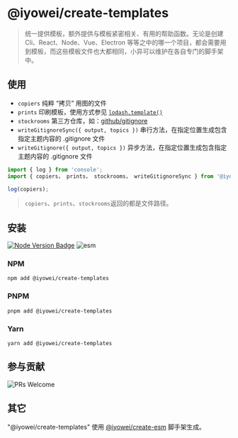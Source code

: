 # @iyowei/create-templates

> 统一提供模板，额外提供与模板紧密相关、有用的帮助函数。无论是创建 Cli、React、Node、Vue、Electron 等等之中的哪一个项目，都会需要用到模板，而这些模板文件也大都相同，小异可以维护在各自专门的脚手架中。

## 使用

- `copiers` 纯粹 “拷贝” 用图的文件
- `prints` 印刷模板，使用方式参见 [`lodash.template()`][lodash.template]
- `stockrooms` 第三方仓库，如：[github/gitignore]
- `writeGitignoreSync({ output, topics })` 串行方法，在指定位置生成包含指定主题内容的 .gitignore 文件
- `writeGitignore({ output, topics })` 异步方法，在指定位置生成包含指定主题内容的 .gitignore 文件

```js
import { log } from 'console';
import { copiers， prints， stockrooms， writeGitignoreSync } from '@iyowei/create-templates';

log(copiers);
```

> `copiers`、`prints`、`stockrooms`返回的都是文件路径。

## 安装

<!-- 标明支持的宿主、宿主版本，模块类型 -->

[![Node Version Badge][node version badge]][download node.js] ![esm][esm]

### NPM

```shell
npm add @iyowei/create-templates
```

### PNPM

```shell
pnpm add @iyowei/create-templates
```

### Yarn

```shell
yarn add @iyowei/create-templates
```

## 参与贡献

![PRs Welcome][prs welcome badge]

## 其它

"@iyowei/create-templates" 使用 [@iyowei/create-esm][create-esm] 脚手架生成。

[node version badge]: https://img.shields.io/badge/node.js-%3E%3D12.20.0-brightgreen?style=flat&logo=Node.js
[download node.js]: https://nodejs.org/en/download/
[esm]: https://img.shields.io/badge/ESM-brightgreen?style=flat
[prs welcome badge]: https://img.shields.io/badge/PRs-welcome-brightgreen.svg?style=flat
[create-esm]: https://github.com/iyowei/create-esm
[github/gitignore]: https://github.com/github/gitignore
[lodash.template]: https://lodash.com/docs/4.17.15#template

<!-- 更多文档细节，参考 https://github.com/iyowei/readme-templates -->
